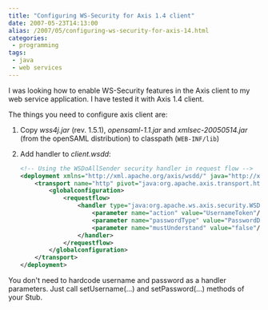 ```yaml
---
title: "Configuring WS-Security for Axis 1.4 client"
date: 2007-05-23T14:13:00
alias: /2007/05/configuring-ws-security-for-axis-14.html
categories:
 - programming
tags:
 - java
 - web services
---
```


I was looking how to enable WS-Security features in the Axis client to my web service application. I have tested it with Axis 1.4 client.
<!--more-->
The things you need to configure axis client are:

1. Copy _wss4j.jar_ (rev. 1.5.1), _opensaml-1.1.jar_ and _xmlsec-20050514.jar_ (from the openSAML distribution) to classpath (`WEB-INF/lib`)

2. Add handler to _client.wsdd_:

    ```xml
    <!-- Using the WSDoAllSender security handler in request flow -->
    <deployment xmlns="http://xml.apache.org/axis/wsdd/" java="http://xml.apache.org/axis/wsdd/providers/java">
        <transport name="http" pivot="java:org.apache.axis.transport.http.HTTPSender">
            <globalconfiguration>
                <requestflow>
                    <handler type="java:org.apache.ws.axis.security.WSDoAllSender">
                        <parameter name="action" value="UsernameToken"/>
                        <parameter name="passwordType" value="PasswordDigest"/>
                        <parameter name="mustUnderstand" value="false"/>
                    </handler>
                </requestflow>
            </globalconfiguration>
        </transport>
    </deployment>
    ```

You don't need to hardcode username and password as a handler parameters.
Just call setUsername(...) and setPassword(...) methods of your Stub.
